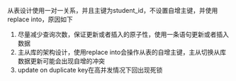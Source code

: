 从表设计使用一对一关系，并且主键为student_id，不设置自增主键，并使用replace into，原因如下

1. 尽量减少查询次数，保证更新或者插入的原子性，使用一条语句更新或者插入数据
2. 主从库的架构设计，使用replace into会操作从表的自增主键，主从切换从库数据更新可能会出现自增的冲突
3. update on duplicate key在高并发情况下回出现死锁

